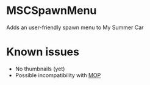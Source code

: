 # MSCSpawnMenu
Adds an user-friendly spawn menu to My Summer Car
# Known issues
- No thumbnails (yet)
- Possible incompatibility with [MOP](https://github.com/Athlon007/MOP)

